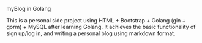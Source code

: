 myBlog in Golang

This is a personal side project using HTML + Bootstrap + Golang (gin + gorm) + MySQL after learning Golang.
It achieves the basic functionality of sign up/log in, and writing a personal blog using markdown format.
